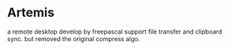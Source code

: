 # Artemis
a remote desktop develop by freepascal
support file transfer and clipboard sync.
but removed the original compress algo.
